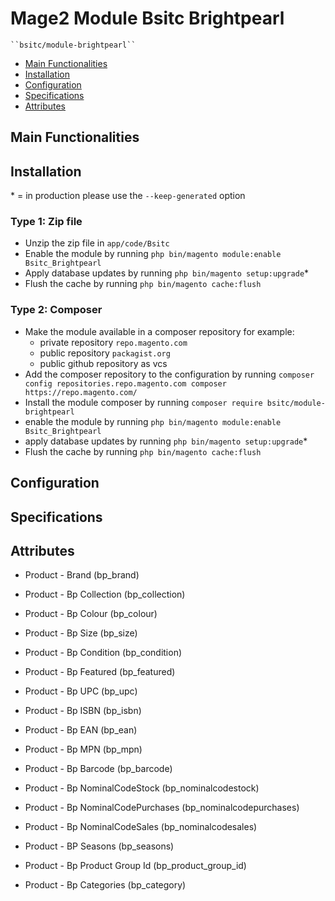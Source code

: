 # Mage2 Module Bsitc Brightpearl

    ``bsitc/module-brightpearl``

 - [Main Functionalities](#markdown-header-main-functionalities)
 - [Installation](#markdown-header-installation)
 - [Configuration](#markdown-header-configuration)
 - [Specifications](#markdown-header-specifications)
 - [Attributes](#markdown-header-attributes)


## Main Functionalities


## Installation
\* = in production please use the `--keep-generated` option

### Type 1: Zip file

 - Unzip the zip file in `app/code/Bsitc`
 - Enable the module by running `php bin/magento module:enable Bsitc_Brightpearl`
 - Apply database updates by running `php bin/magento setup:upgrade`\*
 - Flush the cache by running `php bin/magento cache:flush`

### Type 2: Composer

 - Make the module available in a composer repository for example:
    - private repository `repo.magento.com`
    - public repository `packagist.org`
    - public github repository as vcs
 - Add the composer repository to the configuration by running `composer config repositories.repo.magento.com composer https://repo.magento.com/`
 - Install the module composer by running `composer require bsitc/module-brightpearl`
 - enable the module by running `php bin/magento module:enable Bsitc_Brightpearl`
 - apply database updates by running `php bin/magento setup:upgrade`\*
 - Flush the cache by running `php bin/magento cache:flush`


## Configuration




## Specifications




## Attributes

 - Product - Brand (bp_brand)

 - Product - Bp Collection (bp_collection)

 - Product - Bp Colour (bp_colour)

 - Product - Bp Size (bp_size)

 - Product - Bp Condition (bp_condition)

 - Product - Bp Featured (bp_featured)

 - Product - Bp UPC (bp_upc)

 - Product - Bp ISBN (bp_isbn)

 - Product - Bp EAN (bp_ean)

 - Product - Bp MPN (bp_mpn)

 - Product - Bp Barcode (bp_barcode)

 - Product - Bp NominalCodeStock (bp_nominalcodestock)

 - Product - Bp NominalCodePurchases (bp_nominalcodepurchases)

 - Product - Bp NominalCodeSales (bp_nominalcodesales)

 - Product - BP Seasons (bp_seasons)

 - Product - Bp Product Group Id (bp_product_group_id)

 - Product - Bp Categories (bp_category)

